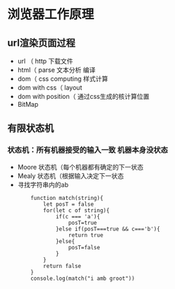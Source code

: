 # 浏览器工作原理
## url渲染页面过程
- url （ http 下载文件
- html（ parse 文本分析 编译
- dom（ css computing 样式计算
- dom with css（ layout
- dom with position（ 通过css生成的核计算位置
- BitMap
## 有限状态机
### 状态机：所有机器接受的输入一致 机器本身没状态
- Moore 状态机（每个机器都有确定的下一状态
- Mealy 状态机（根据输入决定下一状态
- 寻找字符串内的ab
    ```
        function match(string){
            let posT = false
            for(let c of string){
                if(c === 'a'){
                    posT=true
                }else if(posT===true && c==='b'){
                    return true
                }else{
                    posT=false
                }
            }
            return false
        }
        console.log(match("i amb groot"))
    ```